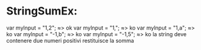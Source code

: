 # StringSumEx:
var mylnput = "1,2"; ≈> ok
var mylnput = "1,";   ≈> ko
var mylnput = "1,a";  ≈> ko
var mylnput = "-1,b"; ≈> ko 
var mylnput = "-1,5"; ≈> ko
la string deve contenere due numeri positivi
restituisce la somma
